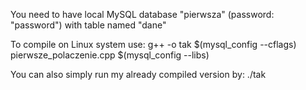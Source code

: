 You need to have local MySQL database "pierwsza" (password: "password") with table named "dane"




To compile on Linux system use:
g++ -o tak $(mysql_config --cflags) pierwsze_polaczenie.cpp $(mysql_config --libs)

You can also simply run my already compiled version by:
  ./tak
